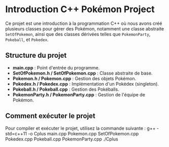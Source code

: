 # Introduction C++ Pokémon Project

Ce projet est une introduction à la programmation C++ où nous avons créé plusieurs classes pour gérer des Pokémon, notamment une classe abstraite `SetOfPokemon`, ainsi que des classes dérivées telles que `PokemonParty`, `Pokeball`, et `Pokedex`.

## Structure du projet

- **main.cpp** : Point d'entrée du programme.
- **SetOfPokemon.h / SetOfPokemon.cpp** : Classe abstraite de base.
- **Pokemon.h / Pokemon.cpp** : Gestion des objets Pokémon.
- **Pokedex.h / Pokedex.cpp** : Implémentation d'un Pokédex (singleton).
- **Pokeball.h / Pokeball.cpp** : Gestion des Pokéballs.
- **PokemonParty.h / PokemonParty.cpp** : Gestion de l'équipe de Pokémon.

## Comment exécuter le projet

Pour compiler et exécuter le projet, utilisez la commande suivante :
g++ -std=c++11 -o Cplus main.cpp Pokemon.cpp SetOfPokemon.cpp Pokedex.cpp Pokeball.cpp PokemonParty.cpp ./Cplus
